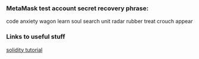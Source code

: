 
### MetaMask test account secret recovery phrase:

code anxiety wagon learn soul search unit radar rubber treat crouch appear

### Links to useful stuff

[solidity tutorial](https://www.youtube.com/watch?v=M576WGiDBdQ)


